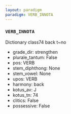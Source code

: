 ```yaml
---
layout: paradigm
paradigm: VERB_INNOTA
---
```

### ` VERB_INNOTA `

Dictionary class74 back t~no
* grade_dir: strengthen
* plurale_tantum: False
* pos: VERB
* stem_diphthong: None
* stem_vowel: None
* upos: VERB
* harmony: back
* kotus_av: J
* kotus_tn: 74
* clitics: False
* possessive: False
